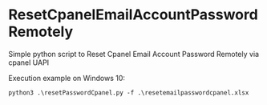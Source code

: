 # ResetCpanelEmailAccountPasswordRemotely
Simple python script to Reset Cpanel Email Account Password Remotely via cpanel UAPI

Execution example on Windows 10:

```python3 .\resetPasswordCpanel.py -f .\resetemailpasswordcpanel.xlsx```
